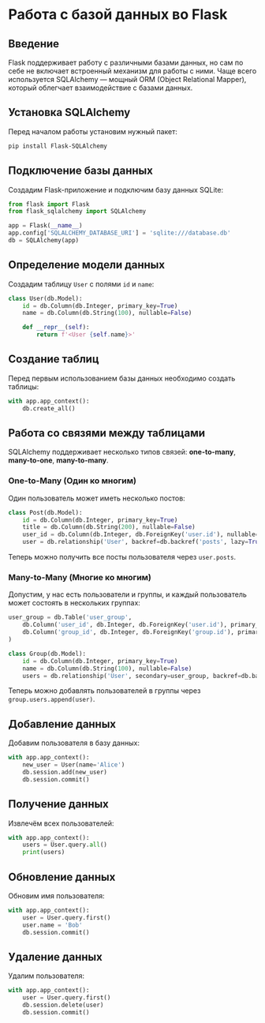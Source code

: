 # Работа с базой данных во Flask

## Введение
Flask поддерживает работу с различными базами данных, но сам по себе не включает встроенный механизм для работы с ними. Чаще всего используется SQLAlchemy — мощный ORM (Object Relational Mapper), который облегчает взаимодействие с базами данных.

## Установка SQLAlchemy
Перед началом работы установим нужный пакет:

```sh
pip install Flask-SQLAlchemy
```

## Подключение базы данных
Создадим Flask-приложение и подключим базу данных SQLite:

```python
from flask import Flask
from flask_sqlalchemy import SQLAlchemy

app = Flask(__name__)
app.config['SQLALCHEMY_DATABASE_URI'] = 'sqlite:///database.db'
db = SQLAlchemy(app)
```

## Определение модели данных
Создадим таблицу `User` с полями `id` и `name`:

```python
class User(db.Model):
    id = db.Column(db.Integer, primary_key=True)
    name = db.Column(db.String(100), nullable=False)

    def __repr__(self):
        return f'<User {self.name}>'
```

## Создание таблиц
Перед первым использованием базы данных необходимо создать таблицы:

```python
with app.app_context():
    db.create_all()
```

## Работа со связями между таблицами
SQLAlchemy поддерживает несколько типов связей: **one-to-many**, **many-to-one**, **many-to-many**.

### One-to-Many (Один ко многим)
Один пользователь может иметь несколько постов:

```python
class Post(db.Model):
    id = db.Column(db.Integer, primary_key=True)
    title = db.Column(db.String(200), nullable=False)
    user_id = db.Column(db.Integer, db.ForeignKey('user.id'), nullable=False)
    user = db.relationship('User', backref=db.backref('posts', lazy=True))
```

Теперь можно получить все посты пользователя через `user.posts`.

### Many-to-Many (Многие ко многим)
Допустим, у нас есть пользователи и группы, и каждый пользователь может состоять в нескольких группах:

```python
user_group = db.Table('user_group',
    db.Column('user_id', db.Integer, db.ForeignKey('user.id'), primary_key=True),
    db.Column('group_id', db.Integer, db.ForeignKey('group.id'), primary_key=True)
)

class Group(db.Model):
    id = db.Column(db.Integer, primary_key=True)
    name = db.Column(db.String(100), nullable=False)
    users = db.relationship('User', secondary=user_group, backref=db.backref('groups', lazy=True))
```

Теперь можно добавлять пользователей в группы через `group.users.append(user)`.

## Добавление данных
Добавим пользователя в базу данных:

```python
with app.app_context():
    new_user = User(name='Alice')
    db.session.add(new_user)
    db.session.commit()
```

## Получение данных
Извлечём всех пользователей:

```python
with app.app_context():
    users = User.query.all()
    print(users)
```

## Обновление данных
Обновим имя пользователя:

```python
with app.app_context():
    user = User.query.first()
    user.name = 'Bob'
    db.session.commit()
```

## Удаление данных
Удалим пользователя:

```python
with app.app_context():
    user = User.query.first()
    db.session.delete(user)
    db.session.commit()
```

